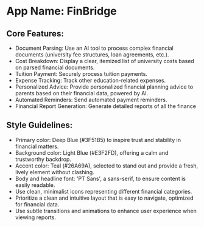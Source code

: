 # **App Name**: FinBridge

## Core Features:

- Document Parsing: Use an AI tool to process complex financial documents (university fee structures, loan agreements, etc.).
- Cost Breakdown: Display a clear, itemized list of university costs based on parsed financial documents.
- Tuition Payment: Securely process tuition payments.
- Expense Tracking: Track other education-related expenses.
- Personalized Advice: Provide personalized financial planning advice to parents based on their financial data, powered by AI.
- Automated Reminders: Send automated payment reminders.
- Financial Report Generation: Generate detailed reports of all the finance

## Style Guidelines:

- Primary color: Deep Blue (#3F51B5) to inspire trust and stability in financial matters.
- Background color: Light Blue (#E3F2FD), offering a calm and trustworthy backdrop.
- Accent color: Teal (#26A69A), selected to stand out and provide a fresh, lively element without clashing.
- Body and headline font: 'PT Sans', a sans-serif, to ensure content is easily readable.
- Use clean, minimalist icons representing different financial categories.
- Prioritize a clean and intuitive layout that is easy to navigate, optimized for financial data.
- Use subtle transitions and animations to enhance user experience when viewing reports.